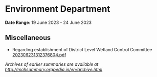 # Environment Department

**Date Range**: 19 June 2023 - 24 June 2023


## Miscellaneous
- Regarding establishment of District Level Wetland Control Committee\
  [202306231312376804.pdf](https://gr.maharashtra.gov.in/Site/Upload/Government%20Resolutions/English/202306231312376804.pdf)


*Archives of earlier summaries are available at http://mahsummary.orgpedia.in/en/archive.html*